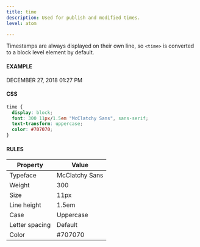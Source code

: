 ```yaml
---
title: time
description: Used for publish and modified times.
level: atom

---
```

Timestamps are always displayed on their own line, so `<time>` is converted to a block level element by default.

#### EXAMPLE
<div class="example">
  <time>DECEMBER 27, 2018 01:27 PM</time>
</div>

#### CSS
```css
time {
  display: block;
  font: 300 11px/1.5em "McClatchy Sans", sans-serif;
  text-transform: uppercase;
  color: #707070;
}
```

#### RULES

Property | Value
--- | ---
Typeface | McClatchy Sans
Weight | 300
Size | 11px
Line height | 1.5em
Case | Uppercase
Letter spacing | Default
Color | #707070
